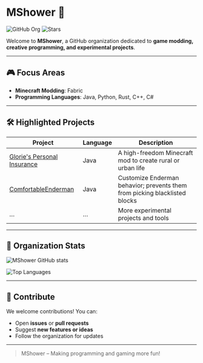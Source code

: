 # MShower 🚀

![GitHub Org](https://img.shields.io/badge/Organization-MShower-blue) ![Stars](https://img.shields.io/github/stars/MShower?style=social)

Welcome to **MShower**, a GitHub organization dedicated to **game modding, creative programming, and experimental projects**.

---

## 🎮 Focus Areas

- **Minecraft Modding**: Fabric 
- **Programming Languages**: Java, Python, Rust, C++, C#  

---

## 🛠 Highlighted Projects

| Project | Language | Description |
|---------|---------|-------------|
| [Glorie's Personal Insurance](https://github.com/MShower/glories-personal-insurance) | Java | A high-freedom Minecraft mod to create rural or urban life |
| [ComfortableEnderman](https://github.com/MShower/Comfortable-Enderman) | Java | Customize Enderman behavior; prevents them from picking blacklisted blocks |
| … | … | More experimental projects and tools |

---

## 🌟 Organization Stats

![MShower GitHub stats](https://github-readme-stats.vercel.app/api?username=MShower&show_icons=true&theme=radical)  

![Top Languages](https://github-readme-stats.vercel.app/api/top-langs/?username=MShower&layout=compact&theme=radical)

---

## 🤝 Contribute

We welcome contributions! You can:

- Open **issues** or **pull requests**  
- Suggest **new features or ideas**  
- Follow the organization for updates  

---

> MShower – Making programming and gaming more fun!
